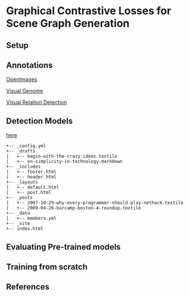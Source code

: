 # Graphical Contrastive Losses for Scene Graph Generation

## Setup
## Annotations

[OpenImages](https://drive.google.com/open?id=1GeUEsiS9Z3eRYnH1GPUz99wjQwjcHl6n)

[Visual Genome](https://drive.google.com/open?id=1VDuba95vIPVhg5DiriPtwuVA6mleYGad)

[Visual Relation Detection](https://drive.google.com/open?id=1BUZIVOCEp_-_e9Rs4hVgmbKjLhR2aUT6)

## Detection Models
[here](https://drive.google.com/open?id=1_7Qw8oqDvmMpp9cBCkUZY7PByH6iINOl)

```
+-- _config.yml
+-- _drafts
|   +-- begin-with-the-crazy-ideas.textile
|   +-- on-simplicity-in-technology.markdown
+-- _includes
|   +-- footer.html
|   +-- header.html
+-- _layouts
|   +-- default.html
|   +-- post.html
+-- _posts
|   +-- 2007-10-29-why-every-programmer-should-play-nethack.textile
|   +-- 2009-04-26-barcamp-boston-4-roundup.textile
+-- _data
|   +-- members.yml
+-- _site
+-- index.html
```

## Evaluating Pre-trained models

## Training from scratch

## References
